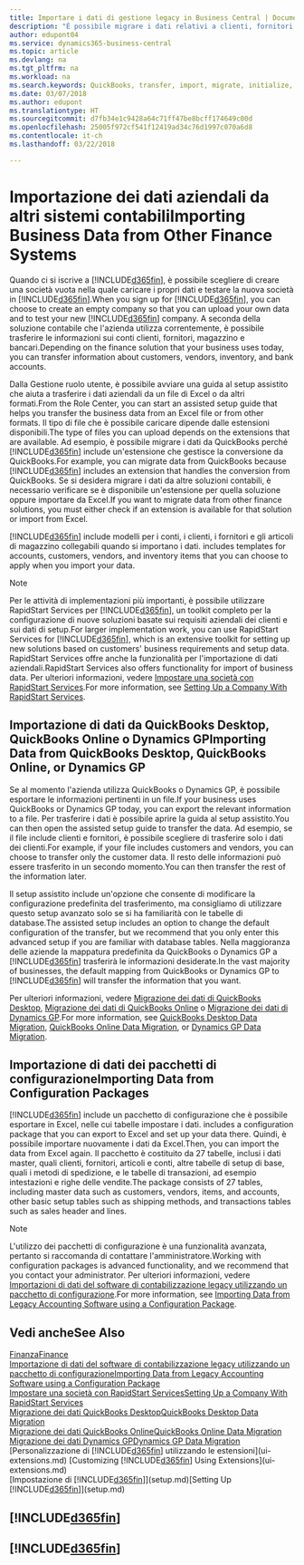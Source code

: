 ```yaml
---
title: Importare i dati di gestione legacy in Business Central | Documenti Microsoft
description: "È possibile migrare i dati relativi a clienti, fornitori e magazzino, ad esempio, da Excel, QuickBooks o Dynamics GP in Business Central."
author: edupont04
ms.service: dynamics365-business-central
ms.topic: article
ms.devlang: na
ms.tgt_pltfrm: na
ms.workload: na
ms.search.keywords: QuickBooks, transfer, import, migrate, initialize, implement
ms.date: 03/07/2018
ms.author: edupont
ms.translationtype: HT
ms.sourcegitcommit: d7fb34e1c9428a64c71ff47be8bcff174649c00d
ms.openlocfilehash: 25005f972cf541f12419ad34c76d1997c070a6d8
ms.contentlocale: it-ch
ms.lasthandoff: 03/22/2018

---
```

# <a name="importing-business-data-from-other-finance-systems"></a><span data-ttu-id="c5844-103">Importazione dei dati aziendali da altri sistemi contabili</span><span class="sxs-lookup"><span data-stu-id="c5844-103">Importing Business Data from Other Finance Systems</span></span>
<span data-ttu-id="c5844-104">Quando ci si iscrive a [!INCLUDE[d365fin](includes/d365fin_md.md)], è possibile scegliere di creare una società vuota nella quale caricare i propri dati e testare la nuova società in [!INCLUDE[d365fin](includes/d365fin_md.md)].</span><span class="sxs-lookup"><span data-stu-id="c5844-104">When you sign up for [!INCLUDE[d365fin](includes/d365fin_md.md)], you can choose to create an empty company so that you can upload your own data and to test your new [!INCLUDE[d365fin](includes/d365fin_md.md)] company.</span></span> <span data-ttu-id="c5844-105">A seconda della soluzione contabile che l'azienda utilizza correntemente, è possibile trasferire le informazioni sui conti clienti, fornitori, magazzino e bancari.</span><span class="sxs-lookup"><span data-stu-id="c5844-105">Depending on the finance solution that your business uses today, you can transfer information about customers, vendors, inventory, and bank accounts.</span></span>  

<span data-ttu-id="c5844-106">Dalla Gestione ruolo utente, è possibile avviare una guida al setup assistito che aiuta a trasferire i dati aziendali da un file di Excel o da altri formati.</span><span class="sxs-lookup"><span data-stu-id="c5844-106">From the Role Center, you can start an assisted setup guide that helps you transfer the business data from an Excel file or from other formats.</span></span> <span data-ttu-id="c5844-107">Il tipo di file che è possibile caricare dipende dalle estensioni disponibili.</span><span class="sxs-lookup"><span data-stu-id="c5844-107">The type of files you can upload depends on the extensions that are available.</span></span> <span data-ttu-id="c5844-108">Ad esempio, è possibile migrare i dati da QuickBooks perché [!INCLUDE[d365fin](includes/d365fin_md.md)] include un'estensione che gestisce la conversione da QuickBooks.</span><span class="sxs-lookup"><span data-stu-id="c5844-108">For example, you can migrate data from QuickBooks because [!INCLUDE[d365fin](includes/d365fin_md.md)] includes an extension that handles the conversion from QuickBooks.</span></span> <span data-ttu-id="c5844-109">Se si desidera migrare i dati da altre soluzioni contabili, è necessario verificare se è disponibile un'estensione per quella soluzione oppure importare da Excel.</span><span class="sxs-lookup"><span data-stu-id="c5844-109">If you want to migrate data from other finance solutions, you must either check if an extension is available for that solution or import from Excel.</span></span>  

[!INCLUDE[d365fin](includes/d365fin_md.md)]<span data-ttu-id="c5844-110"> include modelli per i conti, i clienti, i fornitori e gli articoli di magazzino collegabili quando si importano i dati.</span><span class="sxs-lookup"><span data-stu-id="c5844-110"> includes templates for accounts, customers, vendors, and inventory items that you can choose to apply when you import your data.</span></span>

> [!NOTE]  
> <span data-ttu-id="c5844-111">Per le attività di implementazioni più importanti, è possibile utilizzare RapidStart Services per [!INCLUDE[d365fin](includes/d365fin_md.md)], un toolkit completo per la configurazione di nuove soluzioni basate sui requisiti aziendali dei clienti e sui dati di setup.</span><span class="sxs-lookup"><span data-stu-id="c5844-111">For larger implementation work, you can use RapidStart Services for [!INCLUDE[d365fin](includes/d365fin_md.md)], which is an extensive toolkit for setting up new solutions based on customers' business requirements and setup data.</span></span> <span data-ttu-id="c5844-112">RapidStart Services offre anche la funzionalità per l'importazione di dati aziendali.</span><span class="sxs-lookup"><span data-stu-id="c5844-112">RapidStart Services also offers functionality for import of business data.</span></span> <span data-ttu-id="c5844-113">Per ulteriori informazioni, vedere [Impostare una società con RapidStart Services](admin-set-up-a-company-with-rapidstart.md).</span><span class="sxs-lookup"><span data-stu-id="c5844-113">For more information, see [Setting Up a Company With RapidStart Services](admin-set-up-a-company-with-rapidstart.md).</span></span>  

## <a name="importing-data-from-quickbooks-desktop-quickbooks-online-or-dynamics-gp"></a><span data-ttu-id="c5844-114">Importazione di dati da QuickBooks Desktop, QuickBooks Online o Dynamics GP</span><span class="sxs-lookup"><span data-stu-id="c5844-114">Importing Data from QuickBooks Desktop, QuickBooks Online, or Dynamics GP</span></span>
<span data-ttu-id="c5844-115">Se al momento l'azienda utilizza QuickBooks o Dynamics GP, è possibile esportare le informazioni pertinenti in un file.</span><span class="sxs-lookup"><span data-stu-id="c5844-115">If your business uses QuickBooks or Dynamics GP today, you can export the relevant information to a file.</span></span> <span data-ttu-id="c5844-116">Per trasferire i dati è possibile aprire la guida al setup assistito.</span><span class="sxs-lookup"><span data-stu-id="c5844-116">You can then open the assisted setup guide to transfer the data.</span></span>
<span data-ttu-id="c5844-117">Ad esempio, se il file include clienti e fornitori, è possibile scegliere di trasferire solo i dati dei clienti.</span><span class="sxs-lookup"><span data-stu-id="c5844-117">For example, if your file includes customers and vendors, you can choose to transfer only the customer data.</span></span> <span data-ttu-id="c5844-118">Il resto delle informazioni può essere trasferito in un secondo momento.</span><span class="sxs-lookup"><span data-stu-id="c5844-118">You can then transfer the rest of the information later.</span></span>  

<span data-ttu-id="c5844-119">Il setup assistito include un'opzione che consente di modificare la configurazione predefinita del trasferimento, ma consigliamo di utilizzare questo setup avanzato solo se si ha familiarità con le tabelle di database.</span><span class="sxs-lookup"><span data-stu-id="c5844-119">The assisted setup includes an option to change the default configuration of the transfer, but we recommend that you only enter this advanced setup if you are familiar with database tables.</span></span> <span data-ttu-id="c5844-120">Nella maggioranza delle aziende la mappatura predefinita da QuickBooks o Dynamics GP a [!INCLUDE[d365fin](includes/d365fin_md.md)] trasferirà le informazioni desiderate.</span><span class="sxs-lookup"><span data-stu-id="c5844-120">In the vast majority of businesses, the default mapping from QuickBooks or Dynamics GP to [!INCLUDE[d365fin](includes/d365fin_md.md)] will transfer the information that you want.</span></span>  

<span data-ttu-id="c5844-121">Per ulteriori informazioni, vedere [Migrazione dei dati di QuickBooks Desktop](ui-extensions-quickbooks-data-migration.md), [Migrazione dei dati di QuickBooks Online](ui-extensions-quickbooks-online-data-migration.md) o [Migrazione dei dati di Dynamics GP](ui-extensions-dynamicsgp-data-migration.md).</span><span class="sxs-lookup"><span data-stu-id="c5844-121">For more information, see [QuickBooks Desktop Data Migration](ui-extensions-quickbooks-data-migration.md), [QuickBooks Online Data Migration](ui-extensions-quickbooks-online-data-migration.md), or [Dynamics GP Data Migration](ui-extensions-dynamicsgp-data-migration.md).</span></span>  

## <a name="importing-data-from-configuration-packages"></a><span data-ttu-id="c5844-122">Importazione di dati dei pacchetti di configurazione</span><span class="sxs-lookup"><span data-stu-id="c5844-122">Importing Data from Configuration Packages</span></span>
[!INCLUDE[d365fin](includes/d365fin_md.md)]<span data-ttu-id="c5844-123"> include un pacchetto di configurazione che è possibile esportare in Excel, nelle cui tabelle impostare i dati.</span><span class="sxs-lookup"><span data-stu-id="c5844-123"> includes a configuration package that you can export to Excel and set up your data there.</span></span> <span data-ttu-id="c5844-124">Quindi, è possibile importare nuovamente i dati da Excel.</span><span class="sxs-lookup"><span data-stu-id="c5844-124">Then, you can import the data from Excel again.</span></span> <span data-ttu-id="c5844-125">Il pacchetto è costituito da 27 tabelle, inclusi i dati master, quali clienti, fornitori, articoli e conti, altre tabelle di setup di base, quali i metodi di spedizione, e le tabelle di transazioni, ad esempio intestazioni e righe delle vendite.</span><span class="sxs-lookup"><span data-stu-id="c5844-125">The package consists of 27 tables, including master data such as customers, vendors, items, and accounts, other basic setup tables such as shipping methods, and transactions tables such as sales header and lines.</span></span>  

> [!NOTE]  
>   <span data-ttu-id="c5844-126">L'utilizzo dei pacchetti di configurazione è una funzionalità avanzata, pertanto si raccomanda di contattare l'amministratore.</span><span class="sxs-lookup"><span data-stu-id="c5844-126">Working with configuration packages is advanced functionality, and we recommend that you contact your administrator.</span></span> <span data-ttu-id="c5844-127">Per ulteriori informazioni, vedere [Importazioni di dati del software di contabilizzazione legacy utilizzando un pacchetto di configurazione](across-import-data-configuration-packages.md).</span><span class="sxs-lookup"><span data-stu-id="c5844-127">For more information, see [Importing Data from Legacy Accounting Software using a Configuration Package](across-import-data-configuration-packages.md).</span></span>  

## <a name="see-also"></a><span data-ttu-id="c5844-128">Vedi anche</span><span class="sxs-lookup"><span data-stu-id="c5844-128">See Also</span></span>
[<span data-ttu-id="c5844-129">Finanza</span><span class="sxs-lookup"><span data-stu-id="c5844-129">Finance</span></span>](finance.md)  
[<span data-ttu-id="c5844-130">Importazione di dati del software di contabilizzazione legacy utilizzando un pacchetto di configurazione</span><span class="sxs-lookup"><span data-stu-id="c5844-130">Importing Data from Legacy Accounting Software using a Configuration Package</span></span>](across-import-data-configuration-packages.md)  
[<span data-ttu-id="c5844-131">Impostare una società con RapidStart Services</span><span class="sxs-lookup"><span data-stu-id="c5844-131">Setting Up a Company With RapidStart Services</span></span>](admin-set-up-a-company-with-rapidstart.md)  
[<span data-ttu-id="c5844-132">Migrazione dei dati QuickBooks Desktop</span><span class="sxs-lookup"><span data-stu-id="c5844-132">QuickBooks Desktop Data Migration</span></span>](ui-extensions-quickbooks-data-migration.md)  
[<span data-ttu-id="c5844-133">Migrazione dei dati QuickBooks Online</span><span class="sxs-lookup"><span data-stu-id="c5844-133">QuickBooks Online Data Migration</span></span>](ui-extensions-quickbooks-online-data-migration.md)  
[<span data-ttu-id="c5844-134">Migrazione dei dati Dynamics GP</span><span class="sxs-lookup"><span data-stu-id="c5844-134">Dynamics GP Data Migration</span></span>](ui-extensions-dynamicsgp-data-migration.md)  
<span data-ttu-id="c5844-135">[Personalizzazione di [!INCLUDE[d365fin](includes/d365fin_md.md)] utilizzando le estensioni](ui-extensions.md) </span><span class="sxs-lookup"><span data-stu-id="c5844-135">[Customizing [!INCLUDE[d365fin](includes/d365fin_md.md)] Using Extensions](ui-extensions.md) </span></span>  
<span data-ttu-id="c5844-136">[Impostazione di [!INCLUDE[d365fin](includes/d365fin_md.md)]](setup.md)</span><span class="sxs-lookup"><span data-stu-id="c5844-136">[Setting Up [!INCLUDE[d365fin](includes/d365fin_md.md)]](setup.md)</span></span>

## [!INCLUDE[d365fin](includes/free_trial_md.md)]  
## [!INCLUDE[d365fin](includes/training_link_md.md)]

